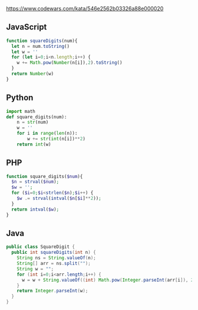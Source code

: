 https://www.codewars.com/kata/546e2562b03326a88e000020

## JavaScript
```js
function squareDigits(num){
  let n = num.toString()
  let w = ''
  for (let i=0;i<n.length;i++) {
    w += Math.pow(Number(n[i]),2).toString()
  }
  return Number(w)
}
```

## Python
```python
import math
def square_digits(num):
    n = str(num)
    w = ''
    for i in range(len(n)):
        w += str(int(n[i])**2)
    return int(w)
```

## PHP
```php
function square_digits($num){
  $n = strval($num);
  $w = '';
  for ($i=0;$i<strlen($n);$i++) {
    $w .= strval(intval($n[$i]**2));
  }
  return intval($w);
}
```

## Java
```java
public class SquareDigit {
  public int squareDigits(int n) {
    String ns = String.valueOf(n);
    String[] arr = ns.split("");
    String w = "";
    for (int i=0;i<arr.length;i++) {
      w = w + String.valueOf((int) Math.pow(Integer.parseInt(arr[i]), 2));
    }
    return Integer.parseInt(w);
  }
}
```
